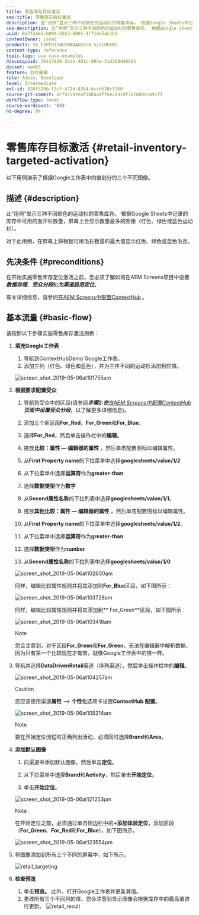 ```yaml
---
title: 零售库存目标激活
seo-title: 零售库存目标激活
description: 此“用例”显示三种不同颜色的运动衫的零售库存。 根据Google Sheets中记录的库存中可用的血汗衫数量，屏幕上会显示数量最多的图像（红色、绿色或蓝色运动衫）。
seo-description: 此“用例”显示三种不同颜色的运动衫的零售库存。 根据Google Sheets中记录的库存中可用的血汗衫数量，屏幕上会显示数量最多的图像（红色、绿色或蓝色运动衫）。
uuid: 8e7faa65-b004-42b3-8865-4f71eb5dc1b1
contentOwner: jsyal
products: SG_EXPERIENCEMANAGER/6.5/SCREENS
content-type: reference
topic-tags: use-case-examples
discoiquuid: 70147920-5bdb-401c-884e-51d268d40585
docset: aem65
feature: 创作屏幕
role: Admin, Developer
level: Intermediate
exl-id: 926f529b-f3cf-471d-83b4-6ccb628cf160
source-git-commit: acf925b7e4f3bba44ffee26919f7078dd9c491ff
workflow-type: tm+mt
source-wordcount: '693'
ht-degree: 0%

---
```


# 零售库存目标激活 {#retail-inventory-targeted-activation}

以下用例演示了根据Google工作表中的值划分的三个不同图像。

## 描述 {#description}

此“用例”显示三种不同颜色的运动衫的零售库存。 根据Google Sheets中记录的库存中可用的血汗衫数量，屏幕上会显示数量最多的图像（红色、绿色或蓝色运动衫）。

对于此用例，在屏幕上将根据可用毛衫数量的最大值显示红色、绿色或蓝色毛衣。

## 先决条件 {#preconditions}

在开始实施零售库存定位激活之前，您必须了解如何在AEM Screens项目中设置&#x200B;***数据存储***、***受众分段***&#x200B;和&#x200B;***为渠道启用定位***。

有关详细信息，请参阅[在AEM Screens中配置ContextHub](configuring-context-hub.md) 。

## 基本流量 {#basic-flow}

请按照以下步骤实施零售库存激活用例：

1. **填充Google工作表**

   1. 导航到ContextHubDemo Google工作表。
   1. 添加三列（红色、绿色和蓝色），并为三件不同的运动衫添加相应值。

   ![screen_shot_2019-05-06at101755am](assets/screen_shot_2019-05-06at101755am.png)

1. **根据要求配置受众**

   1. 导航到受众中的区段(请参阅&#x200B;***步骤2:在&#x200B;**[在AEM Screens中配置ContextHub](configuring-context-hub.md)**页面中设置受众分段***，以了解更多详细信息)。

   1. 添加三个新区段&#x200B;**For_Red**、**For_Green**&#x200B;和&#x200B;**For_Blue**。

   1. 选择&#x200B;**For_Red**，然后单击操作栏中的&#x200B;**编辑**。

   1. 拖放&#x200B;**比较：属性 — 编辑器的属性** ，然后单击配置图标以编辑属性。
   1. 从&#x200B;**First Property name**&#x200B;的下拉菜单中选择&#x200B;**googlesheets/value/1/2**

   1. 从下拉菜单中选择&#x200B;**运算符**&#x200B;作为&#x200B;**greater-than**

   1. 选择&#x200B;**数据类型**&#x200B;作为&#x200B;**数字**

   1. 从&#x200B;**Second属性名称**&#x200B;的下拉列表中选择&#x200B;**googlesheets/value/1/1**。

   1. 拖放&#x200B;**其他比较：属性 — 编辑器的属性** ，然后单击配置图标以编辑属性。
   1. 从&#x200B;**First Property name**&#x200B;的下拉菜单中选择&#x200B;**googlesheets/value/1/2**。

   1. 从下拉菜单中选择&#x200B;**运算符**&#x200B;作为&#x200B;**greater-than**

   1. 选择&#x200B;**数据类型**&#x200B;作为&#x200B;**number**

   1. 从&#x200B;**Second属性名称**&#x200B;的下拉列表中选择&#x200B;**googlesheets/value/1/0**

   ![screen_shot_2019-05-06at102600am](assets/screen_shot_2019-05-06at102600am.png)

   同样，编辑比较属性规则并将其添加到&#x200B;**For_Blue**&#x200B;区段，如下图所示：

   ![screen_shot_2019-05-06at103728am](assets/screen_shot_2019-05-06at103728am.png)

   同样，编辑比较属性规则并将其添加到** For_Green**区段，如下图所示：

   ![screen_shot_2019-05-06at103418am](assets/screen_shot_2019-05-06at103418am.png)

   >[!NOTE]
   >
   >您会注意到，对于区段&#x200B;**For_Green**&#x200B;和&#x200B;**For_Green**，无法在编辑器中解析数据，因为只有第一个比较现在才有效，就像Google工作表中的值一样。

1. 导航并选择&#x200B;**DataDrivenRetail**&#x200B;渠道（序列渠道），然后单击操作栏中的&#x200B;**编辑**。

   ![screen_shot_2019-05-06at104257am](assets/screen_shot_2019-05-06at104257am.png)

   >[!CAUTION]
   >
   >您应该使用渠道&#x200B;**属性** —> **个性化**&#x200B;选项卡设置&#x200B;**ContextHub** **配置**。

   ![screen_shot_2019-05-06at105214am](assets/screen_shot_2019-05-06at105214am.png)

   >[!NOTE]
   要在开始定位流程时正确列出活动，必须同时选择&#x200B;**Brand**&#x200B;和&#x200B;**Area**。

1. **添加默认图像**

   1. 向渠道中添加默认图像，然后单击&#x200B;**定位**。
   1. 从下拉菜单中选择&#x200B;**Brand**&#x200B;和&#x200B;**Activity**，然后单击&#x200B;**开始定位**。

   1. 单击&#x200B;**开始定位**。

   ![screen_shot_2019-05-06at121253pm](assets/screen_shot_2019-05-06at121253pm.png)

   >[!NOTE]
   在开始定位之前，必须通过单击侧边栏中的&#x200B;**+添加体验定位**，添加区段（**For_Green**、**For_Red**&#x200B;和&#x200B;**For_Blue**），如下图所示。

   ![screen_shot_2019-05-06at123554pm](assets/screen_shot_2019-05-06at123554pm.png)

1. 将图像添加到所有三个不同的屏幕中，如下所示。

   ![retail_targeting](assets/retail_targeting.gif)

1. **检查预览**

   1. 单击&#x200B;**预览。** 此外，打开Google工作表并更新其值。
   1. 更改所有三个不同列的值，您会注意到显示图像会根据库存中的最高值进行更新。
   ![retail_result](assets/retail_result.gif)
